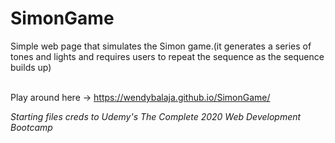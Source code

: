 # SimonGame

Simple web page that simulates the Simon game.(it generates a series of tones and lights and requires users to repeat the sequence as the sequence builds up)
 
</br>Play around here ->  https://wendybalaja.github.io/SimonGame/

_Starting files creds to Udemy's The Complete 2020 Web Development Bootcamp_
